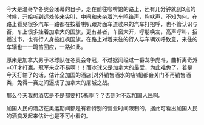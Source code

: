 今天是温哥华冬奥会闭幕的日子，走在前往咖啡馆的路上，还有几分钟就到3点的时候，开始听到远处传来尖叫，中间和夹杂着汽车鸣笛声，狗吠声，不知为何。在路上看见很多汽车一路都在按着喇叭跟对面车道驶来的汽车打招呼，也不管认识与否，车上很多挂着加拿大的国旗，更有甚者，车窗大开，呼朋唤友，高声呼叫，招摇过市，也有行人身披红枫国旗，在路上对着来往的行人与车辆欢呼致意，来往的车辆也一一鸣笛回应，一路如此。

原来是加拿大男子冰球队在冬奥会夺冠，不过据闻经过一番龙争虎斗，曲折离奇外+OT才打赢。冠军来之不易啊！！而冰球又是加拿大的最爱，为此难免了。若是今天打输了的话，估计全加国的酒店[对外销售酒水的店铺]都会关门不再销售酒类，免得一赛之间逼成了加拿大的屠城之战。

那么今天我想酒店是不是都要打5折啊？？否则对不起加国人民啊。

加国人民的酒店在奥运期间都是有着特别的营业时间限制的，据此可看出加国人民的酒疯发起来估计也是不可小看的。
<!-- ##{"timestamp":1267756423}## -->